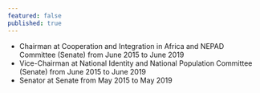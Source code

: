 ```yaml
---
featured: false
published: true
---
```

* Chairman at Cooperation and Integration in Africa and NEPAD Committee (Senate) from June 2015 to June 2019
* Vice-Chairman at National Identity and National Population Committee (Senate) from June 2015 to June 2019
* Senator at Senate from May 2015 to May 2019

